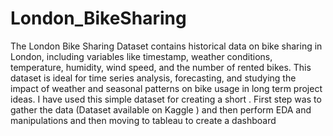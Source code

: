 # London_BikeSharing
The London Bike Sharing Dataset contains historical data on bike sharing in London, including variables like timestamp, weather conditions, temperature, humidity, wind speed, and the number of rented bikes. This dataset is ideal for time series analysis, forecasting, and studying the impact of weather and seasonal patterns on bike usage in long term project ideas. I have used this simple dataset for creating a short . First step was to gather the data (Dataset available on Kaggle ) and then perform EDA and manipulations and then moving to tableau to create a dashboard
